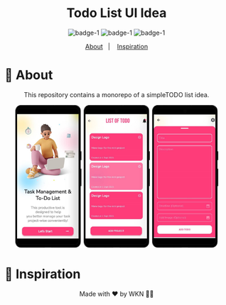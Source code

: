 
<div  align='center'>
  
# Todo List UI Idea

![badge-1](https://img.shields.io/badge/Dart-Flutter-blue)
![badge-1](https://img.shields.io/badge/Languages-+2-yellow)
![badge-1](https://img.shields.io/badge/Version-1.0.0-blue?logo=github&style=social)

</div>

<p align="center">
  <a href="#page_with_curl-about">About</a>&nbsp;&nbsp;&nbsp;|&nbsp;&nbsp;&nbsp;
  <a href="#thought_balloon-inspiration">Inspiration</a>
</p>

# :page_with_curl: About
<p align='center'> This repository contains a monorepo of a simpleTODO list idea.</p>

<div  align='center'>
<img src="1.png" width="150" />
<img src="2.png" width="150" />
<img src="3.png" width="150" />
</div>

# :thought_balloon: Inspiration



<p align='center'> Made with ❤️ by WKN 👋🏻 </p>

